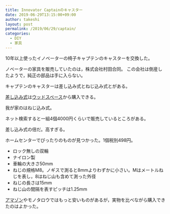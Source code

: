 ```yaml
---
title: Innovator Captainのキャスター
date: 2019-06-29T13:15:00+09:00
author: takeshi
layout: post
permalink: /2019/06/29/captain/
categories:
  - DIY
  - 家具
---
```

10年以上使ったイノベーターの椅子キャプテンのキャスターを交換した。<!--more-->

ノベーターの家具を販売していたのは，株式会社村田合同。
この会社は倒産したようで，純正の部品は手に入らない。

キャプテンのキャスターは差し込み式とねじ込み式とがある。

[差し込み式](https://item.rakuten.co.jp/woodspace/inn24071/#inn24071)は[ウッドスペース](http://woodspace.co.jp/)から購入できる。

我が家のはねじ込み式。

ネット検索すると一組4個4000円くらいで販売しているところがある。

差し込み式の倍だ。高すぎる。

ホームセンターでぴったりのものが見つかった。1個税別498円。

* ロック無しの双輪
* ナイロン製
* 車輪の大きさ50mm
* ねじの規格M8。ノギスで測ると8mmよりわずかに小さい。Mはメートルねじを表し，8はねじ山も含めて測った外径
* ねじの長さは15mm
* ねじ山の間隔を表すピッチは1.25mm

[アマゾン](https://amzn.to/2RLaqEf)やモノタロウではもっと安いものがあるが，実物を比べながら購入できたのはよかった。

